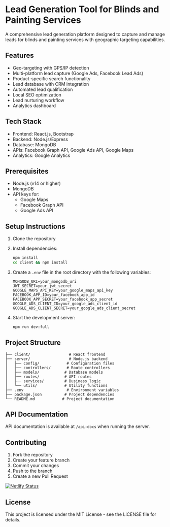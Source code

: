 # Lead Generation Tool for Blinds and Painting Services

A comprehensive lead generation platform designed to capture and manage leads for blinds and painting services with geographic targeting capabilities.

## Features

- Geo-targeting with GPS/IP detection
- Multi-platform lead capture (Google Ads, Facebook Lead Ads)
- Product-specific search functionality
- Lead database with CRM integration
- Automated lead qualification
- Local SEO optimization
- Lead nurturing workflow
- Analytics dashboard

## Tech Stack

- Frontend: React.js, Bootstrap
- Backend: Node.js/Express
- Database: MongoDB
- APIs: Facebook Graph API, Google Ads API, Google Maps
- Analytics: Google Analytics

## Prerequisites

- Node.js (v14 or higher)
- MongoDB
- API keys for:
  - Google Maps
  - Facebook Graph API
  - Google Ads API

## Setup Instructions

1. Clone the repository
2. Install dependencies:
   ```bash
   npm install
   cd client && npm install
   ```
3. Create a `.env` file in the root directory with the following variables:
   ```
   MONGODB_URI=your_mongodb_uri
   JWT_SECRET=your_jwt_secret
   GOOGLE_MAPS_API_KEY=your_google_maps_api_key
   FACEBOOK_APP_ID=your_facebook_app_id
   FACEBOOK_APP_SECRET=your_facebook_app_secret
   GOOGLE_ADS_CLIENT_ID=your_google_ads_client_id
   GOOGLE_ADS_CLIENT_SECRET=your_google_ads_client_secret
   ```

4. Start the development server:
   ```bash
   npm run dev:full
   ```

## Project Structure

```
├── client/                 # React frontend
├── server/                 # Node.js backend
│   ├── config/            # Configuration files
│   ├── controllers/       # Route controllers
│   ├── models/           # Database models
│   ├── routes/           # API routes
│   ├── services/         # Business logic
│   └── utils/            # Utility functions
├── .env                   # Environment variables
├── package.json          # Project dependencies
└── README.md            # Project documentation
```

## API Documentation

API documentation is available at `/api-docs` when running the server.

## Contributing

1. Fork the repository
2. Create your feature branch
3. Commit your changes
4. Push to the branch
5. Create a new Pull Request

[![Netlify Status](https://api.netlify.com/api/v1/badges/3f5d1bac-df11-4912-be11-143e43df3900/deploy-status)](https://app.netlify.com/sites/eitsa/deploys)

## License

This project is licensed under the MIT License - see the LICENSE file for details. 
